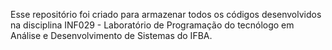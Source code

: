 Esse repositório foi criado para armazenar todos os códigos desenvolvidos na disciplina INF029 - Laboratório de Programação do tecnólogo em Análise e Desenvolvimento de Sistemas do IFBA.
